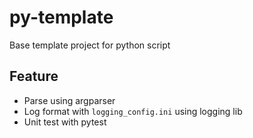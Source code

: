 # py-template
Base template project for python script

## Feature
- Parse using argparser
- Log format with `logging_config.ini` using logging lib
- Unit test with pytest